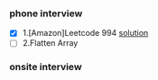 ### phone interview

- [x] 1.[Amazon]Leetcode 994 [solution](leetcode/LC994.md)
- [ ] 2.Flatten Array

### onsite interview

